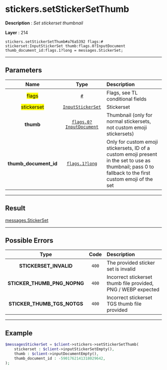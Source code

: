 # stickers.setStickerSetThumb

**Description** : *Set stickerset thumbnail*

**Layer** : 214

```tl
stickers.setStickerSetThumb#a76a5392 flags:# stickerset:InputStickerSet thumb:flags.0?InputDocument thumb_document_id:flags.1?long = messages.StickerSet;
```

---

## Parameters

| Name | Type | Description |
| :---: | :---: | :--- |
| <mark>flags</mark> | [`#`](type/#) | Flags, see TL conditional fields |
| <mark>stickerset</mark> | [`InputStickerSet`](type/InputStickerSet) | Stickerset |
| **thumb** | [`flags.0?InputDocument`](type/InputDocument) | Thumbnail (only for normal stickersets, not custom emoji stickersets) |
| **thumb_document_id** | [`flags.1?long`](type/long) | Only for custom emoji stickersets, ID of a custom emoji present in the set to use as thumbnail; pass 0 to fallback to the first custom emoji of the set |

---

## Result

[messages.StickerSet](type/messages.StickerSet)

---

## Possible Errors

| Type | Code | Description |
| :---: | :---: | :--- |
| **STICKERSET_INVALID** | `400` | The provided sticker set is invalid |
| **STICKER_THUMB_PNG_NOPNG** | `400` | Incorrect stickerset thumb file provided, PNG / WEBP expected |
| **STICKER_THUMB_TGS_NOTGS** | `400` | Incorrect stickerset TGS thumb file provided |

---

## Example

```php
$messagesStickerSet = $client->stickers->setStickerSetThumb(
	stickerset : $client->inputStickerSetEmpty(),
	thumb : $client->inputDocumentEmpty(),
	thumb_document_id : -5901762141318029642,
);
```